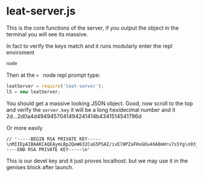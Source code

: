 # leat-server.js

This is the core functions of the server, if you output the object in the terminal you will see its massive.

In fact to verify the keys match and it runs modularly enter the repl enviroment 

```bash
node
```

Then at the `> ` node repl prompt type:

```javascript
leatServer = require('leat-server'); 
lS = new leatServer; 
```

You should get a massive looking JSON object. Good, now scroll to the top and verify the `server.key` 
it will be a long hexidecimal number and it 2d...2d0a4d4949457041494241414b4341514541796d

Or more easily

```lS.server.key.toString()
// '-----BEGIN RSA PRIVATE KEY-----\nMIIEpAIBAAKCAQEAymLBp2QeW632CuG5PSAI/ivElNPZaFHxGOu4XA8mHru7sSYg\n93jUGcBDILVKFwPGApQAK+bF3gjdSqHQbIx+5YWV8fFErvl8ZlfM14U8CZ+29DER\nQcbsKeApiN3K8rK7N3hCnP/F3n2xXInMxMf81f5t0jRHKtI1GlreR5DQ8ZILRfMS\nRseNdKYDukvJoVcpyjEVHUh9ZGVLvDwQcMleJlIKjxJ1KeVyTdo2gYmJvtKSNU98\nfyS345HmRHgHrEa1/t/S7GkQTbCTYCevV4f99UnjJInrs/pAJlgWasW0xG91etyL\nc6GwscBVxlFzBlwvt46VJyXruJRRXInRU/umQQIDAQABAoIBAFw0dgnvQS1/qhL3\nF8/TYoV6J0uu4OP4QSGbcxjuBe4GldJ1jptwvyEkSPED50do/rN5/kICF6+61icE\nZdKuh7nGDLR3uVUGcTinU7n1B49S5qWGHVicakgByqqCcc30w/rXnXGtzdY56a5B\nUbttabGNAze7fZjywCLLt21fevIzSdOmnWpayTmZRFd4969Gkpaqsdd/7xwq3xEN\nR9YVG0M6qeXR/em3JOoiAj8SXPQuelPHKbrqGmgm6lqpn43FvlJcjv+VrIS/LKkP\nxa6FCvjuG2AWmWSloGXmic8+VsltXhV2fTSgMZoMlBWIVKnI08Ogg2+24JYJE5fP\nqwtWGmECgYEA6pIh1RY/Fwmiic2T/+kEdefZ7lIISxCSfdzDX74HaHt4Haorchfa\ncFAgL5i56/DVBdy7zhQ9YKL/2q91EsVdBE0ERtr4BL6vUR9Llt9ORgDpqpIlEiZF\n4LHOs/HeLPnGMn1OntFZOEg/j/SiccM/OW1CpWDciJShYmNPcT1/Ek0CgYEA3N/q\n8534A0i/fFGsUsNuwfgSqKK7e/n8chkwJbQR6JBF07eMHRYUsN70ni2ngeaERj5T\n8nE/8xKIzFgwOZ5ZaVR66E4a15R150g2Y8NlNbePdezU8xw6h0+TNn1uH57dQhMR\n7DIXB/0k8ee7b3hlVG2M2WUJ4uJK9N1i42obVcUCgYEAo16biZkw346qUWeIiFd1\n79hGhCFF/WHRZS94Mxpadn5nreFy2MecL1Te1cd81cKp2qddda3LAZ8Eqv5Af45N\ntk0diWvACS31VH6DWtSz4zWHiHC4uOdHC7NKzzDJGHHthASZ2SrdBMHs4wnyiWD+\ni7R5Ek1fyxAZRjj8f1XhRpECgYEAkuv307l+omCfz0hcwmjxoeEsODSXVe6B+Du9\nBTd0uihN6nkroKVxef205gskY4o87qTDHoAqs7ved18qJQmqHCBv6VsbC8/bZc9p\nLo9pIYRKz3yMYnKilCNgn1xsBmiccTlSMLVZEJ1ZF/i3e3ywmqqMiIdnPh6dEai6\nAOAx8qkCgYAnE+giM7v2ijWyoeN3S7KSf6gDGzt+MKMKkXeWRII5TTdyvtkKPinN\nf+JrSRLXf5VIK+DKS8dC7Itfb+HH0GSrzR/YbrSnwiHYl7rKZ22hjT52OvRi32s5\nQNEXH8goGzZi1jhSXzHXW/ZDEBi8+qYEV6/HN/3h5mEzzV9M6N/nSA==\n-----END RSA PRIVATE KEY-----\n'
```

This is our devel key and it just proves localhost. but we may use it in the genises block after launch.
